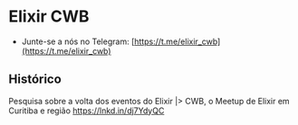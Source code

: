 # Elixir CWB 

- Junte-se a nós no Telegram: [https://t.me/elixir_cwb](https://t.me/elixir_cwb)

## Histórico

Pesquisa sobre a volta dos eventos do Elixir |> CWB, o Meetup de Elixir em Curitiba e região https://lnkd.in/dj7YdyQC
